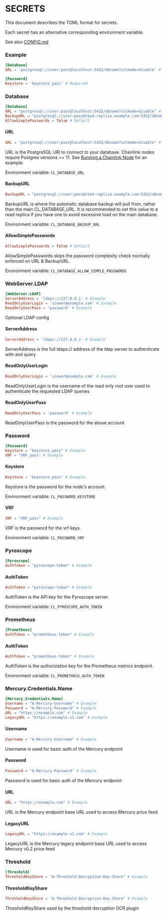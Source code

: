 # SECRETS

This document describes the TOML format for secrets.

Each secret has an alternative corresponding environment variable.

See also [CONFIG.md](config.md)

### Example

```toml
[Database]
URL = 'postgresql://user:pass@localhost:5432/dbname?sslmode=disable' # Required

[Password]
Keystore = 'keystore_pass' # Required
```

### Database

```toml
[Database]
URL = "postgresql://user:pass@localhost:5432/dbname?sslmode=disable" # Example
BackupURL = "postgresql://user:pass@read-replica.example.com:5432/dbname?sslmode=disable" # Example
AllowSimplePasswords = false # Default
```

#### URL

```toml
URL = "postgresql://user:pass@localhost:5432/dbname?sslmode=disable" # Example
```

URL is the PostgreSQL URI to connect to your database. Chainlink nodes require Postgres versions >= 11. See [Running a Chainlink Node](https://docs.chain.link/docs/running-a-chainlink-node/#set-the-remote-database\_url-config) for an example.

Environment variable: `CL_DATABASE_URL`

#### BackupURL

```toml
BackupURL = "postgresql://user:pass@read-replica.example.com:5432/dbname?sslmode=disable" # Example
```

BackupURL is where the automatic database backup will pull from, rather than the main CL\_DATABASE\_URL. It is recommended to set this value to a read replica if you have one to avoid excessive load on the main database.

Environment variable: `CL_DATABASE_BACKUP_URL`

#### AllowSimplePasswords

```toml
AllowSimplePasswords = false # Default
```

AllowSimplePasswords skips the password complexity check normally enforced on URL & BackupURL.

Environment variable: `CL_DATABASE_ALLOW_SIMPLE_PASSWORDS`

### WebServer.LDAP

```toml
[WebServer.LDAP]
ServerAddress = 'ldaps://127.0.0.1' # Example
ReadOnlyUserLogin = 'viewer@example.com' # Example
ReadOnlyUserPass = 'password' # Example
```

Optional LDAP config

#### ServerAddress

```toml
ServerAddress = 'ldaps://127.0.0.1' # Example
```

ServerAddress is the full ldaps:// address of the ldap server to authenticate with and query

#### ReadOnlyUserLogin

```toml
ReadOnlyUserLogin = 'viewer@example.com' # Example
```

ReadOnlyUserLogin is the username of the read only root user used to authenticate the requested LDAP queries

#### ReadOnlyUserPass

```toml
ReadOnlyUserPass = 'password' # Example
```

ReadOnlyUserPass is the password for the above account

### Password

```toml
[Password]
Keystore = "keystore_pass" # Example
VRF = "VRF_pass" # Example
```

#### Keystore

```toml
Keystore = "keystore_pass" # Example
```

Keystore is the password for the node's account.

Environment variable: `CL_PASSWORD_KEYSTORE`

#### VRF

```toml
VRF = "VRF_pass" # Example
```

VRF is the password for the vrf keys.

Environment variable: `CL_PASSWORD_VRF`

### Pyroscope

```toml
[Pyroscope]
AuthToken = "pyroscope-token" # Example
```

#### AuthToken

```toml
AuthToken = "pyroscope-token" # Example
```

AuthToken is the API key for the Pyroscope server.

Environment variable: `CL_PYROSCOPE_AUTH_TOKEN`

### Prometheus

```toml
[Prometheus]
AuthToken = "prometheus-token" # Example
```

#### AuthToken

```toml
AuthToken = "prometheus-token" # Example
```

AuthToken is the authorization key for the Prometheus metrics endpoint.

Environment variable: `CL_PROMETHEUS_AUTH_TOKEN`

### Mercury.Credentials.Name

```toml
[Mercury.Credentials.Name]
Username = "A-Mercury-Username" # Example
Password = "A-Mercury-Password" # Example
URL = "https://example.com" # Example
LegacyURL = "https://example.v1.com" # Example
```

#### Username

```toml
Username = "A-Mercury-Username" # Example
```

Username is used for basic auth of the Mercury endpoint

#### Password

```toml
Password = "A-Mercury-Password" # Example
```

Password is used for basic auth of the Mercury endpoint

#### URL

```toml
URL = "https://example.com" # Example
```

URL is the Mercury endpoint base URL used to access Mercury price feed

#### LegacyURL

```toml
LegacyURL = "https://example.v1.com" # Example
```

LegacyURL is the Mercury legacy endpoint base URL used to access Mercury v0.2 price feed

### Threshold

```toml
[Threshold]
ThresholdKeyShare = "A-Threshold-Decryption-Key-Share" # Example
```

#### ThresholdKeyShare

```toml
ThresholdKeyShare = "A-Threshold-Decryption-Key-Share" # Example
```

ThresholdKeyShare used by the threshold decryption OCR plugin
